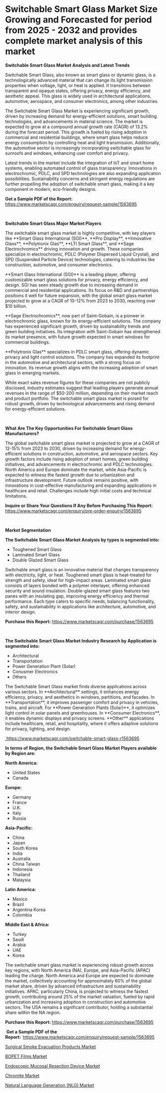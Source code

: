 <p><h1>Switchable Smart Glass Market Size Growing and Forecasted for period from 2025 - 2032 and provides complete market analysis of this market</h1></p><p><strong>Switchable Smart Glass Market Analysis and Latest Trends</strong></p>
<p><p>Switchable Smart Glass, also known as smart glass or dynamic glass, is a technologically advanced material that can change its light transmission properties when voltage, light, or heat is applied. It transitions between transparent and opaque states, offering privacy, energy efficiency, and aesthetic appeal. This glass is widely used in architectural applications, automotive, aerospace, and consumer electronics, among other industries.</p><p>The Switchable Smart Glass Market is experiencing significant growth, driven by increasing demand for energy-efficient solutions, smart building technologies, and advancements in material science. The market is expected to grow at a compound annual growth rate (CAGR) of 13.2% during the forecast period. This growth is fueled by rising adoption in commercial and residential buildings, where smart glass helps reduce energy consumption by controlling heat and light transmission. Additionally, the automotive sector is increasingly incorporating switchable glass for sunroofs and windows, enhancing user comfort and privacy.</p><p>Latest trends in the market include the integration of IoT and smart home systems, enabling automated control of glass transparency. Innovations in electrochromic, PDLC, and SPD technologies are also expanding application possibilities. Sustainability concerns and stringent energy regulations are further propelling the adoption of switchable smart glass, making it a key component in modern, eco-friendly designs.</p></p>
<p><strong>Get a Sample PDF of the Report:&nbsp;</strong> <a href="https://www.marketscagr.com/enquiry/request-sample/1563695?utm_campaign=2014&utm_medium=2&utm_source=Github&utm_content=ia&utm_term=25012025&utm_id=switchable-smart-glass">https://www.marketscagr.com/enquiry/request-sample/1563695</a></p>
<p>&nbsp;</p>
<p><strong>Switchable Smart Glass Major Market Players</strong></p>
<p><p>The switchable smart glass market is highly competitive, with key players like **Smart Glass International (SGI)**, **Pro Display**, **Innovative Glass**, **Polytronix Glas**, **LTI Smart Glass**, and **Sage Electrochromics** driving innovation and growth. These companies specialize in electrochromic, PDLC (Polymer Dispersed Liquid Crystal), and SPD (Suspended Particle Device) technologies, catering to industries like construction, automotive, and consumer electronics.</p><p>**Smart Glass International (SGI)** is a leading player, offering customizable smart glass solutions for privacy, energy efficiency, and design. SGI has seen steady growth due to increasing demand in commercial and residential applications. Its focus on R&D and partnerships positions it well for future expansion, with the global smart glass market projected to grow at a CAGR of 10-12% from 2023 to 2030, reaching over $10 billion.</p><p>**Sage Electrochromics**, now part of Saint-Gobain, is a pioneer in electrochromic glass, known for its energy-efficient solutions. The company has experienced significant growth, driven by sustainability trends and green building initiatives. Its integration with Saint-Gobain has strengthened its market presence, with future growth expected in smart windows for commercial buildings.</p><p>**Polytronix Glas** specializes in PDLC smart glass, offering dynamic privacy and light control solutions. The company has expanded its footprint in the automotive and architectural sectors, with a strong focus on innovation. Its revenue growth aligns with the increasing adoption of smart glass in emerging markets.</p><p>While exact sales revenue figures for these companies are not publicly disclosed, industry estimates suggest that leading players generate annual revenues in the range of $50-200 million, depending on their market reach and product portfolio. The switchable smart glass market is poised for robust growth, driven by technological advancements and rising demand for energy-efficient solutions.</p></p>
<p>&nbsp;</p>
<p><strong>What Are The Key Opportunities For Switchable Smart Glass Manufacturers?</strong></p>
<p><p>The global switchable smart glass market is projected to grow at a CAGR of 12-15% from 2023 to 2030, driven by increasing demand for energy-efficient solutions in construction, automotive, and aerospace sectors. Key growth factors include rising adoption of smart homes, green building initiatives, and advancements in electrochromic and PDLC technologies. North America and Europe dominate the market, while Asia-Pacific is expected to witness the fastest growth due to urbanization and infrastructure development. Future outlook remains positive, with innovations in cost-effective manufacturing and expanding applications in healthcare and retail. Challenges include high initial costs and technical limitations.</p></p>
<p><strong>Inquire or Share Your Questions If Any Before Purchasing This Report:</strong> <a href="https://www.marketscagr.com/enquiry/pre-order-enquiry/1563695?utm_campaign=2014&utm_medium=2&utm_source=Github&utm_content=ia&utm_term=25012025&utm_id=switchable-smart-glass">https://www.marketscagr.com/enquiry/pre-order-enquiry/1563695</a></p>
<p>&nbsp;</p>
<p><strong>Market Segmentation</strong></p>
<p><strong>The Switchable Smart Glass Market Analysis by types is segmented into:</strong></p>
<p><ul><li>Toughened Smart Glass</li><li>Laminated Smart Glass</li><li>Double Glazed Smart Glass</li></ul></p>
<p><p>Switchable smart glass is an innovative material that changes transparency with electricity, light, or heat. Toughened smart glass is heat-treated for strength and safety, ideal for high-impact areas. Laminated smart glass consists of layers bonded with a polymer interlayer, offering enhanced security and sound insulation. Double-glazed smart glass features two panes with an insulating gap, improving energy efficiency and thermal performance. Each type caters to specific needs, balancing functionality, safety, and sustainability in applications like architecture, automotive, and interior design.</p></p>
<p><strong>Purchase this Report:&nbsp;</strong><a href="https://www.marketscagr.com/purchase/1563695?utm_campaign=2014&utm_medium=2&utm_source=Github&utm_content=ia&utm_term=25012025&utm_id=switchable-smart-glass">https://www.marketscagr.com/purchase/1563695</a></p>
<p>&nbsp;</p>
<p><strong>The Switchable Smart Glass Market Industry Research by Application is segmented into:</strong></p>
<p><ul><li>Architectural</li><li>Transportation</li><li>Power Generation Plant (Solar)</li><li>Conusmer Electronics</li><li>Others</li></ul></p>
<p><p>The Switchable Smart Glass market finds diverse applications across various sectors. In **Architectural** settings, it enhances energy efficiency, privacy, and aesthetics in windows, partitions, and facades. In **Transportation**, it improves passenger comfort and privacy in vehicles, trains, and aircraft. For **Power Generation Plants (Solar)**, it optimizes light control in solar panels and greenhouses. In **Consumer Electronics**, it enables dynamic displays and privacy screens. **Other** applications include healthcare, retail, and hospitality, where it offers adaptive solutions for privacy, lighting, and design.</p></p>
<p><a href="https://www.marketscagr.com/switchable-smart-glass-r1563695?utm_campaign=2014&utm_medium=2&utm_source=Github&utm_content=ia&utm_term=25012025&utm_id=switchable-smart-glass">&nbsp;https://www.marketscagr.com/switchable-smart-glass-r1563695</a></p>
<p><strong>In terms of Region, the Switchable Smart Glass Market Players available by Region are:</strong></p>
<p>
    <p> <strong> North America: </strong>
        <ul>
            <li>United States</li>
            <li>Canada</li>
        </ul>
        </p> 
    <p> <strong> Europe: </strong>
        <ul>
            <li>Germany</li>
            <li>France</li>
            <li>U.K.</li>
            <li>Italy</li>
            <li>Russia</li>
        </ul>
        </p> 
    <p> <strong> Asia-Pacific: </strong>
        <ul>
            <li>China</li>
            <li>Japan</li>
            <li>South Korea</li>
            <li>India</li>
            <li>Australia</li>
            <li>China Taiwan</li>
            <li>Indonesia</li>
            <li>Thailand</li>
            <li>Malaysia</li>
        </ul>
        </p> 
    <p> <strong> Latin America: </strong>
        <ul>
            <li>Mexico</li>
            <li>Brazil</li>
            <li>Argentina Korea</li>
            <li>Colombia</li>
        </ul>
        </p> 
    <p> <strong> Middle East & Africa: </strong>
        <ul>
            <li>Turkey</li>
            <li>Saudi</li>
            <li>Arabia</li>
            <li>UAE</li>
            <li>Korea</li>
        </ul>
    </p>
    </p>
<p><p>The switchable smart glass market is experiencing robust growth across key regions, with North America (NA), Europe, and Asia-Pacific (APAC) leading the charge. North America and Europe are expected to dominate the market, collectively accounting for approximately 60% of the global market share, driven by advanced infrastructure and sustainability initiatives. APAC, particularly China, is projected to witness the fastest growth, contributing around 25% of the market valuation, fueled by rapid urbanization and increasing adoption in construction and automotive sectors. The USA remains a significant contributor, holding a substantial share within the NA region.</p></p>
<p><strong>Purchase this Report: </strong><a href="https://www.marketscagr.com/purchase/1563695?utm_campaign=2014&utm_medium=2&utm_source=Github&utm_content=ia&utm_term=25012025&utm_id=switchable-smart-glass">https://www.marketscagr.com/purchase/1563695</a></p>
<p>&nbsp;<strong>Get a Sample PDF of the Report:&nbsp;&nbsp;</strong><a href="https://www.marketscagr.com/enquiry/request-sample/1563695?utm_campaign=2014&utm_medium=2&utm_source=Github&utm_content=ia&utm_term=25012025&utm_id=switchable-smart-glass">https://www.marketscagr.com/enquiry/request-sample/1563695</a></p>
<p><strong></strong></p>
<p><p><a href="https://www.linkedin.com/pulse/surgical-smoke-evacuation-products-market-size-grow-82-cagr-kykpe?utm_campaign=2014&utm_medium=2&utm_source=Github&utm_content=ia&utm_term=25012025&utm_id=switchable-smart-glass">Surgical Smoke Evacuation Products Market</a></p><p><a href="https://github.com/JosephineMcguire65/Market-Research-Report-List-1/blob/main/bopet-films-market.md?utm_campaign=2014&utm_medium=2&utm_source=Github&utm_content=ia&utm_term=25012025&utm_id=switchable-smart-glass">BOPET Films Market</a></p><p><a href="https://www.linkedin.com/pulse/north-americas-endoscopic-mucosal-resection-device-market-fucsc?utm_campaign=2014&utm_medium=2&utm_source=Github&utm_content=ia&utm_term=25012025&utm_id=switchable-smart-glass">Endoscopic Mucosal Resection Device Market</a></p><p><a href="https://github.com/jerhoskinson197676/Market-Research-Report-List-1/blob/main/chromite-market.md?utm_campaign=2014&utm_medium=2&utm_source=Github&utm_content=ia&utm_term=25012025&utm_id=switchable-smart-glass">Chromite Market</a></p><p><a href="https://www.linkedin.com/pulse/natural-language-generation-nlg-market-size-forecast-jbaac?utm_campaign=2014&utm_medium=2&utm_source=Github&utm_content=ia&utm_term=25012025&utm_id=switchable-smart-glass">Natural Language Generation (NLG) Market</a></p></p>